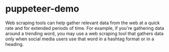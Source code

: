 # puppeteer-demo
Web scraping tools can help gather relevant data from the web at a quick rate and for extended periods of time. For example, if you're gathering data around a trending word, you may use a web scraping tool that gathers data only when social media users use that word in a hashtag format or in a heading.
